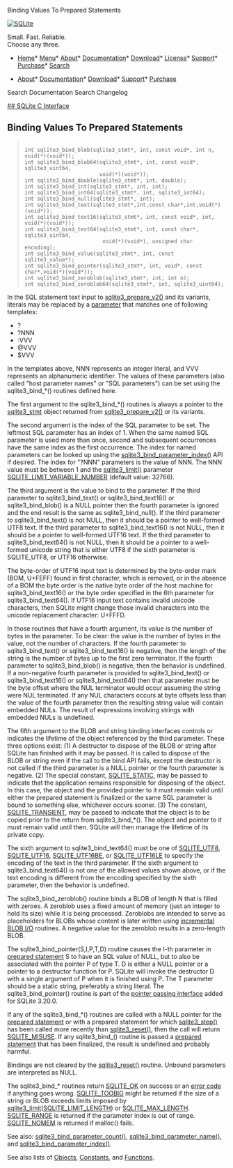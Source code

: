 




Binding Values To Prepared Statements




[![SQLite](../images/sqlite370_banner.gif)](../index.html)


Small. Fast. Reliable.  
Choose any three.


* [Home](../index.html)* [Menu](javascript:void(0))* [About](../about.html)* [Documentation](../docs.html)* [Download](../download.html)* [License](../copyright.html)* [Support](../support.html)* [Purchase](../prosupport.html)* [Search](javascript:void(0))




* [About](../about.html)* [Documentation](../docs.html)* [Download](../download.html)* [Support](../support.html)* [Purchase](../prosupport.html)






Search Documentation
Search Changelog









[## SQLite C Interface](../c3ref/intro.html)
## Binding Values To Prepared Statements




> ```
> 
> int sqlite3_bind_blob(sqlite3_stmt*, int, const void*, int n, void(*)(void*));
> int sqlite3_bind_blob64(sqlite3_stmt*, int, const void*, sqlite3_uint64,
>                         void(*)(void*));
> int sqlite3_bind_double(sqlite3_stmt*, int, double);
> int sqlite3_bind_int(sqlite3_stmt*, int, int);
> int sqlite3_bind_int64(sqlite3_stmt*, int, sqlite3_int64);
> int sqlite3_bind_null(sqlite3_stmt*, int);
> int sqlite3_bind_text(sqlite3_stmt*,int,const char*,int,void(*)(void*));
> int sqlite3_bind_text16(sqlite3_stmt*, int, const void*, int, void(*)(void*));
> int sqlite3_bind_text64(sqlite3_stmt*, int, const char*, sqlite3_uint64,
>                          void(*)(void*), unsigned char encoding);
> int sqlite3_bind_value(sqlite3_stmt*, int, const sqlite3_value*);
> int sqlite3_bind_pointer(sqlite3_stmt*, int, void*, const char*,void(*)(void*));
> int sqlite3_bind_zeroblob(sqlite3_stmt*, int, int n);
> int sqlite3_bind_zeroblob64(sqlite3_stmt*, int, sqlite3_uint64);
> 
> ```



In the SQL statement text input to [sqlite3\_prepare\_v2()](../c3ref/prepare.html) and its variants,
literals may be replaced by a [parameter](../lang_expr.html#varparam) that matches one of following
templates:


* ?
* ?NNN
* :VVV
* @VVV
* $VVV



In the templates above, NNN represents an integer literal,
and VVV represents an alphanumeric identifier. The values of these
parameters (also called "host parameter names" or "SQL parameters")
can be set using the sqlite3\_bind\_\*() routines defined here.


The first argument to the sqlite3\_bind\_\*() routines is always
a pointer to the [sqlite3\_stmt](../c3ref/stmt.html) object returned from
[sqlite3\_prepare\_v2()](../c3ref/prepare.html) or its variants.


The second argument is the index of the SQL parameter to be set.
The leftmost SQL parameter has an index of 1\. When the same named
SQL parameter is used more than once, second and subsequent
occurrences have the same index as the first occurrence.
The index for named parameters can be looked up using the
[sqlite3\_bind\_parameter\_index()](../c3ref/bind_parameter_index.html) API if desired. The index
for "?NNN" parameters is the value of NNN.
The NNN value must be between 1 and the [sqlite3\_limit()](../c3ref/limit.html)
parameter [SQLITE\_LIMIT\_VARIABLE\_NUMBER](../c3ref/c_limit_attached.html#sqlitelimitvariablenumber) (default value: 32766\).


The third argument is the value to bind to the parameter.
If the third parameter to sqlite3\_bind\_text() or sqlite3\_bind\_text16()
or sqlite3\_bind\_blob() is a NULL pointer then the fourth parameter
is ignored and the end result is the same as sqlite3\_bind\_null().
If the third parameter to sqlite3\_bind\_text() is not NULL, then
it should be a pointer to well\-formed UTF8 text.
If the third parameter to sqlite3\_bind\_text16() is not NULL, then
it should be a pointer to well\-formed UTF16 text.
If the third parameter to sqlite3\_bind\_text64() is not NULL, then
it should be a pointer to a well\-formed unicode string that is
either UTF8 if the sixth parameter is SQLITE\_UTF8, or UTF16
otherwise.



 The byte\-order of
UTF16 input text is determined by the byte\-order mark (BOM, U\+FEFF)
found in first character, which is removed, or in the absence of a BOM
the byte order is the native byte order of the host
machine for sqlite3\_bind\_text16() or the byte order specified in
the 6th parameter for sqlite3\_bind\_text64().
If UTF16 input text contains invalid unicode
characters, then SQLite might change those invalid characters
into the unicode replacement character: U\+FFFD.


In those routines that have a fourth argument, its value is the
number of bytes in the parameter. To be clear: the value is the
number of bytes in the value, not the number of characters.
If the fourth parameter to sqlite3\_bind\_text() or sqlite3\_bind\_text16()
is negative, then the length of the string is
the number of bytes up to the first zero terminator.
If the fourth parameter to sqlite3\_bind\_blob() is negative, then
the behavior is undefined.
If a non\-negative fourth parameter is provided to sqlite3\_bind\_text()
or sqlite3\_bind\_text16() or sqlite3\_bind\_text64() then
that parameter must be the byte offset
where the NUL terminator would occur assuming the string were NUL
terminated. If any NUL characters occurs at byte offsets less than
the value of the fourth parameter then the resulting string value will
contain embedded NULs. The result of expressions involving strings
with embedded NULs is undefined.


The fifth argument to the BLOB and string binding interfaces controls
or indicates the lifetime of the object referenced by the third parameter.
These three options exist:
 (1\) A destructor to dispose of the BLOB or string after SQLite has finished
with it may be passed. It is called to dispose of the BLOB or string even
if the call to the bind API fails, except the destructor is not called if
the third parameter is a NULL pointer or the fourth parameter is negative.
 (2\) The special constant, [SQLITE\_STATIC](../c3ref/c_static.html), may be passed to indicate that
the application remains responsible for disposing of the object. In this
case, the object and the provided pointer to it must remain valid until
either the prepared statement is finalized or the same SQL parameter is
bound to something else, whichever occurs sooner.
 (3\) The constant, [SQLITE\_TRANSIENT](../c3ref/c_static.html), may be passed to indicate that the
object is to be copied prior to the return from sqlite3\_bind\_\*(). The
object and pointer to it must remain valid until then. SQLite will then
manage the lifetime of its private copy.


The sixth argument to sqlite3\_bind\_text64() must be one of
[SQLITE\_UTF8](../c3ref/c_any.html), [SQLITE\_UTF16](../c3ref/c_any.html), [SQLITE\_UTF16BE](../c3ref/c_any.html), or [SQLITE\_UTF16LE](../c3ref/c_any.html)
to specify the encoding of the text in the third parameter. If
the sixth argument to sqlite3\_bind\_text64() is not one of the
allowed values shown above, or if the text encoding is different
from the encoding specified by the sixth parameter, then the behavior
is undefined.


The sqlite3\_bind\_zeroblob() routine binds a BLOB of length N that
is filled with zeroes. A zeroblob uses a fixed amount of memory
(just an integer to hold its size) while it is being processed.
Zeroblobs are intended to serve as placeholders for BLOBs whose
content is later written using
[incremental BLOB I/O](../c3ref/blob_open.html) routines.
A negative value for the zeroblob results in a zero\-length BLOB.


The sqlite3\_bind\_pointer(S,I,P,T,D) routine causes the I\-th parameter in
[prepared statement](../c3ref/stmt.html) S to have an SQL value of NULL, but to also be
associated with the pointer P of type T. D is either a NULL pointer or
a pointer to a destructor function for P. SQLite will invoke the
destructor D with a single argument of P when it is finished using
P. The T parameter should be a static string, preferably a string
literal. The sqlite3\_bind\_pointer() routine is part of the
[pointer passing interface](../bindptr.html) added for SQLite 3\.20\.0\.


If any of the sqlite3\_bind\_\*() routines are called with a NULL pointer
for the [prepared statement](../c3ref/stmt.html) or with a prepared statement for which
[sqlite3\_step()](../c3ref/step.html) has been called more recently than [sqlite3\_reset()](../c3ref/reset.html),
then the call will return [SQLITE\_MISUSE](../rescode.html#misuse). If any sqlite3\_bind\_()
routine is passed a [prepared statement](../c3ref/stmt.html) that has been finalized, the
result is undefined and probably harmful.


Bindings are not cleared by the [sqlite3\_reset()](../c3ref/reset.html) routine.
Unbound parameters are interpreted as NULL.


The sqlite3\_bind\_\* routines return [SQLITE\_OK](../rescode.html#ok) on success or an
[error code](../rescode.html) if anything goes wrong.
[SQLITE\_TOOBIG](../rescode.html#toobig) might be returned if the size of a string or BLOB
exceeds limits imposed by [sqlite3\_limit](../c3ref/limit.html)([SQLITE\_LIMIT\_LENGTH](../c3ref/c_limit_attached.html#sqlitelimitlength)) or
[SQLITE\_MAX\_LENGTH](../limits.html#max_length).
[SQLITE\_RANGE](../rescode.html#range) is returned if the parameter
index is out of range. [SQLITE\_NOMEM](../rescode.html#nomem) is returned if malloc() fails.


See also: [sqlite3\_bind\_parameter\_count()](../c3ref/bind_parameter_count.html),
[sqlite3\_bind\_parameter\_name()](../c3ref/bind_parameter_name.html), and [sqlite3\_bind\_parameter\_index()](../c3ref/bind_parameter_index.html).


See also lists of
 [Objects](../c3ref/objlist.html),
 [Constants](../c3ref/constlist.html), and
 [Functions](../c3ref/funclist.html).


